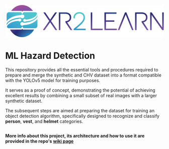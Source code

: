 ![XR2Learn](https://github.com/XR2Learn/.github/blob/main/images/XR2Learn%20logo.png)

# ML Hazard Detection

This repository provides all the essential tools and procedures required to prepare and merge the synthetic and CHV dataset into a format compatible with the YOLOv5 model for training purposes.

It serves as a proof of concept, demonstrating the potential of achieving excellent results by combining a small subset of real images with a larger synthetic dataset.

The subsequent steps are aimed at preparing the dataset for training an object detection algorithm, specifically designed to recognize and classify **person**, **vest**, and **helmet** categories.

##

#### More info about this project, its architecture and how to use it are provided in the repo's [wiki page](https://github.com/XR2Learn/.github/wiki/Beacon-Application-3)